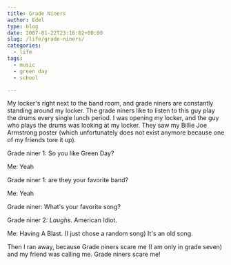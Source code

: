 ```yaml
---
title: Grade Niners
author: Edel
type: blog
date: 2007-01-22T23:16:02+00:00
slug: /life/grade-niners/
categories:
  - life
tags:
  - music
  - green day
  - school

---
```


My locker's right next to the band room, and grade niners are constantly standing around my locker. The grade niners like to listen to this guy play the drums every single lunch period. I was opening my locker, and the guy who plays the drums was looking at my locker. They saw my Billie Joe Armstrong poster (which unfortunately does not exist anymore because one of my friends tore it up).

Grade niner 1: So you like Green Day?
  
Me: Yeah
  
Grade niner 1: are they your favorite band?
  
Me: Yeah
  
Grade niner: What's your favorite song?
  
Grade niner 2: *Laughs*. American Idiot.
  
Me: Having A Blast. (I just chose a random song) It's an old song.
  
Then I ran away, because Grade niners scare me (I am only in grade seven) and my friend was calling me. Grade niners scare me!